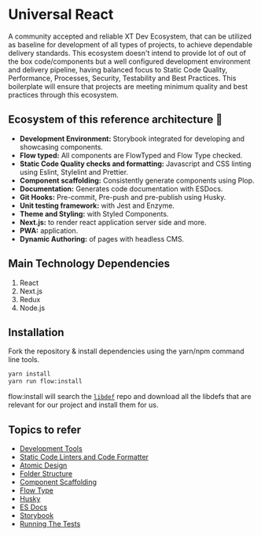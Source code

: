# Universal React

A community accepted and reliable XT Dev Ecosystem, that can be utilized as baseline for
development of all types of projects, to achieve dependable delivery standards. This
ecosystem doesn&apos;t intend to provide lot of out of the box code/components but a
well configured development environment and delivery pipeline, having balanced focus to
Static Code Quality, Performance, Processes, Security, Testability and Best Practices. This boilerplate will ensure that projects are meeting minimum quality and best practices through this ecosystem.

## Ecosystem of this reference architecture 🎉

- **Development Environment:** Storybook integrated for developing and showcasing components.
- **Flow typed:** All components are FlowTyped and Flow Type checked.
- **Static Code Quality checks and formatting:** Javascript and CSS linting using Eslint, Stylelint and Prettier.
- **Component scaffolding:** Consistently generate components using Plop.
- **Documentation:** Generates code documentation with ESDocs.
- **Git Hooks:** Pre-commit, Pre-push and pre-publish using Husky.
- **Unit testing framework:** with Jest and Enzyme.
- **Theme and Styling:** with Styled Components.
- **Next.js:** to render react application server side and more.
- **PWA:** application.
- **Dynamic Authoring:** of pages with headless CMS.

## Main Technology Dependencies

1. React
2. Next.js
3. Redux
4. Node.js

## Installation

Fork the repository & install dependencies using the yarn/npm command line tools.

```sh
yarn install
yarn run flow:install
```

flow:install will search the [`libdef`](https://github.com/flow-typed/flow-typed/blob/master/README.md) repo and download all the libdefs that are relevant for our project and install them for us.

## Topics to refer

- [Development Tools](readme/DevelopmentTools.md)
- [Static Code Linters and Code Formatter](readme/StaticCodeLinters.md)
- [Atomic Design](http://bradfrost.com/blog/post/atomic-web-design/)
- [Folder Structure](readme/FolderStructure.md)
- [Component Scaffolding](readme/Component.md)
- [Flow Type](readme/FlowType.md)
- [Husky](readme/Husky.md)
- [ES Docs](readme/ESDocs.md)
- [Storybook](readme/Storybook.md)
- [Running The Tests](readme/Test.md)
